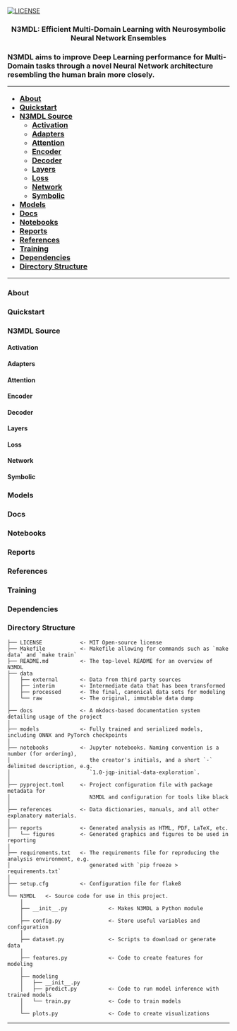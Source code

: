 <p align="center">

[![LICENSE](https://img.shields.io/badge/license-MIT-brightgreen)](https://github.com/dean-jordan/N3MDL-Symbolic-Networks/blob/main/LICENSE)

</p>

<h3 align="center"> N3MDL: Efficient Multi-Domain Learning with Neurosymbolic Neural Network Ensembles <h3>

N3MDL aims to improve Deep Learning performance for Multi-Domain tasks through a novel Neural Network architecture resembling the human brain more closely.

---
- [About](#about)
- [Quickstart](#quickstart)
- [N3MDL Source](#n3mdl-source)
    - [Activation](#activation)
    - [Adapters](#adapters)
    - [Attention](#attention)
    - [Encoder](#encoder)
    - [Decoder](#decoder)
    - [Layers](#layers)
    - [Loss](#loss)
    - [Network](#network)
    - [Symbolic](#symbolic)
- [Models](#models)
- [Docs](#docs)
- [Notebooks](#notebooks)
- [Reports](#reports)
- [References](#references)
- [Training](#training)
- [Dependencies](#dependencies)
- [Directory Structure](#directory-structure)
---

### About

### Quickstart

### N3MDL Source

#### Activation

#### Adapters

#### Attention

#### Encoder

#### Decoder

#### Layers

#### Loss

#### Network

#### Symbolic

### Models

### Docs

### Notebooks

### Reports

### References

### Training

### Dependencies

### Directory Structure

```
├── LICENSE            <- MIT Open-source license
├── Makefile           <- Makefile allowing for commands such as `make data` and `make train`
├── README.md          <- The top-level README for an overview of N3MDL
├── data
│   ├── external       <- Data from third party sources
│   ├── interim        <- Intermediate data that has been transformed
│   ├── processed      <- The final, canonical data sets for modeling
│   └── raw            <- The original, immutable data dump
│
├── docs               <- A mkdocs-based documentation system detailing usage of the project
│
├── models             <- Fully trained and serialized models, including ONNX and PyTorch checkpoints
│
├── notebooks          <- Jupyter notebooks. Naming convention is a number (for ordering),
│                         the creator's initials, and a short `-` delimited description, e.g.
│                         `1.0-jqp-initial-data-exploration`.
│
├── pyproject.toml     <- Project configuration file with package metadata for 
│                         N3MDL and configuration for tools like black
│
├── references         <- Data dictionaries, manuals, and all other explanatory materials.
│
├── reports            <- Generated analysis as HTML, PDF, LaTeX, etc.
│   └── figures        <- Generated graphics and figures to be used in reporting
│
├── requirements.txt   <- The requirements file for reproducing the analysis environment, e.g.
│                         generated with `pip freeze > requirements.txt`
│
├── setup.cfg          <- Configuration file for flake8
│
└── N3MDL   <- Source code for use in this project.
    │
    ├── __init__.py             <- Makes N3MDL a Python module
    │
    ├── config.py               <- Store useful variables and configuration
    │
    ├── dataset.py              <- Scripts to download or generate data
    │
    ├── features.py             <- Code to create features for modeling
    │
    ├── modeling                
    │   ├── __init__.py 
    │   ├── predict.py          <- Code to run model inference with trained models          
    │   └── train.py            <- Code to train models
    │
    └── plots.py                <- Code to create visualizations
```

--------

